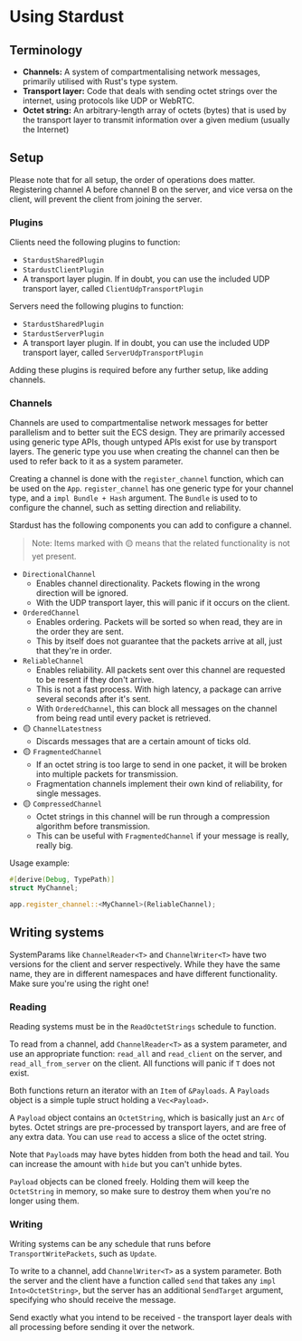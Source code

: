# Using Stardust

## Terminology
- **Channels:** A system of compartmentalising network messages, primarily utilised with Rust's type system.
- **Transport layer:** Code that deals with sending octet strings over the internet, using protocols like UDP or WebRTC.
- **Octet string:** An arbitrary-length array of octets (bytes) that is used by the transport layer to transmit information over a given medium (usually the Internet)

## Setup
Please note that for all setup, the order of operations does matter. Registering channel A before channel B on the server, and vice versa on the client, will prevent the client from joining the server.

### Plugins
Clients need the following plugins to function:
- `StardustSharedPlugin`
- `StardustClientPlugin`
- A transport layer plugin. If in doubt, you can use the included UDP transport layer, called `ClientUdpTransportPlugin`

Servers need the following plugins to function:
- `StardustSharedPlugin`
- `StardustServerPlugin`
- A transport layer plugin. If in doubt, you can use the included UDP transport layer, called `ServerUdpTransportPlugin`

Adding these plugins is required before any further setup, like adding channels.

### Channels
Channels are used to compartmentalise network messages for better parallelism and to better suit the ECS design. They are primarily accessed using generic type APIs, though untyped APIs exist for use by transport layers. The generic type you use when creating the channel can then be used to refer back to it as a system parameter.

Creating a channel is done with the `register_channel` function, which can be used on the `App`. `register_channel` has one generic type for your channel type, and a `impl Bundle + Hash` argument. The `Bundle` is used to to configure the channel, such as setting direction and reliability.

Stardust has the following components you can add to configure a channel.
> Note: Items marked with 🟡 means that the related functionality is not yet present.
- `DirectionalChannel`
    - Enables channel directionality. Packets flowing in the wrong direction will be ignored.
    - With the UDP transport layer, this will panic if it occurs on the client.
- `OrderedChannel`
    - Enables ordering. Packets will be sorted so when read, they are in the order they are sent.
    - This by itself does not guarantee that the packets arrive at all, just that they're in order.
- `ReliableChannel`
    - Enables reliability. All packets sent over this channel are requested to be resent if they don't arrive.
    - This is not a fast process. With high latency, a package can arrive several seconds after it's sent.
    - With `OrderedChannel`, this can block all messages on the channel from being read until every packet is retrieved.
- 🟡 `ChannelLatestness`
    - Discards messages that are a certain amount of ticks old.
- 🟡 `FragmentedChannel`
    - If an octet string is too large to send in one packet, it will be broken into multiple packets for transmission.
    - Fragmentation channels implement their own kind of reliability, for single messages.
- 🟡 `CompressedChannel`
    - Octet strings in this channel will be run through a compression algorithm before transmission.
    - This can be useful with `FragmentedChannel` if your message is really, really big.

Usage example:
```rs
#[derive(Debug, TypePath)]
struct MyChannel;

app.register_channel::<MyChannel>(ReliableChannel);
```

## Writing systems
SystemParams like `ChannelReader<T>` and `ChannelWriter<T>` have two versions for the client and server respectively. While they have the same name, they are in different namespaces and have different functionality. Make sure you're using the right one!

### Reading
Reading systems must be in the `ReadOctetStrings` schedule to function.

To read from a channel, add `ChannelReader<T>` as a system parameter, and use an appropriate function: `read_all` and `read_client` on the server, and `read_all_from_server` on the client. All functions will panic if `T` does not exist.

Both functions return an iterator with an `Item` of `&Payloads`. A `Payloads` object is a simple tuple struct holding a `Vec<Payload>`.

A `Payload` object contains an `OctetString`, which is basically just an `Arc` of bytes. Octet strings are pre-processed by transport layers, and are free of any extra data. You can use `read` to access a slice of the octet string.

Note that `Payload`s may have bytes hidden from both the head and tail. You can increase the amount with `hide` but you can't unhide bytes.

`Payload` objects can be cloned freely. Holding them will keep the `OctetString` in memory, so make sure to destroy them when you're no longer using them.

### Writing
Writing systems can be any schedule that runs before `TransportWritePackets`, such as `Update`.

To write to a channel, add `ChannelWriter<T>` as a system parameter. Both the server and the client have a function called `send` that takes any `impl Into<OctetString>`, but the server has an additional `SendTarget` argument, specifying who should receive the message.

Send exactly what you intend to be received - the transport layer deals with all processing before sending it over the network.